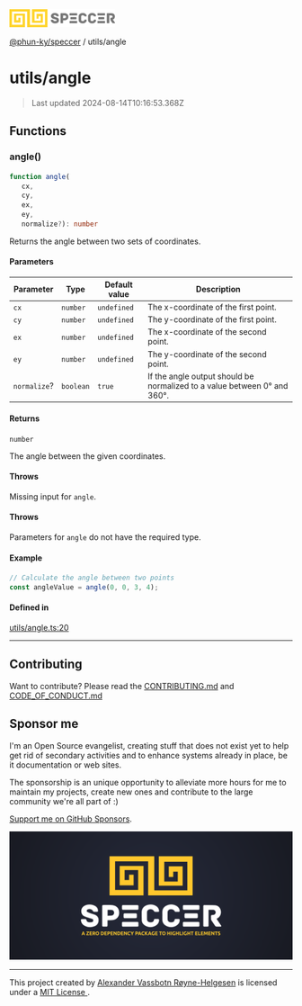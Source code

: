 <img alt="SPECCER logo" src="https://raw.githubusercontent.com/phun-ky/speccer/main/public/logo-speccer-horizontal-colored-package.svg?raw=true" style="max-height:32px;"/>

[@phun-ky/speccer](../README.md) / utils/angle

# utils/angle

> Last updated 2024-08-14T10:16:53.368Z

## Functions

### angle()

```ts
function angle(
   cx, 
   cy, 
   ex, 
   ey, 
   normalize?): number
```

Returns the angle between two sets of coordinates.

#### Parameters

| Parameter | Type | Default value | Description |
| ------ | ------ | ------ | ------ |
| `cx` | `number` | `undefined` | The x-coordinate of the first point. |
| `cy` | `number` | `undefined` | The y-coordinate of the first point. |
| `ex` | `number` | `undefined` | The x-coordinate of the second point. |
| `ey` | `number` | `undefined` | The y-coordinate of the second point. |
| `normalize`? | `boolean` | `true` | If the angle output should be normalized to a value between 0° and 360°. |

#### Returns

`number`

The angle between the given coordinates.

#### Throws

Missing input for `angle`.

#### Throws

Parameters for `angle` do not have the required type.

#### Example

```ts
// Calculate the angle between two points
const angleValue = angle(0, 0, 3, 4);
```

#### Defined in

[utils/angle.ts:20](https://github.com/phun-ky/speccer/blob/main/src/utils/angle.ts#L20)

***

## Contributing

Want to contribute? Please read the [CONTRIBUTING.md](https://github.com/phun-ky/speccer/blob/main/CONTRIBUTING.md) and [CODE_OF_CONDUCT.md](https://github.com/phun-ky/speccer/blob/main/CODE_OF_CONDUCT.md)

## Sponsor me

I'm an Open Source evangelist, creating stuff that does not exist yet to help get rid of secondary activities and to enhance systems already in place, be it documentation or web sites.

The sponsorship is an unique opportunity to alleviate more hours for me to maintain my projects, create new ones and contribute to the large community we're all part of :)

[Support me on GitHub Sponsors](https://github.com/sponsors/phun-ky).

![Speccer banner, with logo and slogan: A zero dependency package to highlight elements](https://github.com/phun-ky/speccer/blob/main/public/speccer-banner.png?raw=true)

***
<p class="ph">
  This project created by
  <a rel="noopener noreferrer" target="_blank" class="ph" href="http://phun-ky.net" property="cc:attributionName">
    Alexander Vassbotn Røyne-Helgesen</a>
  is licensed under a
  <a rel="noopener noreferrer" target="_blank" class="ph" href="https://choosealicense.com/licenses/mit/">
    MIT License </a>.
</p>
